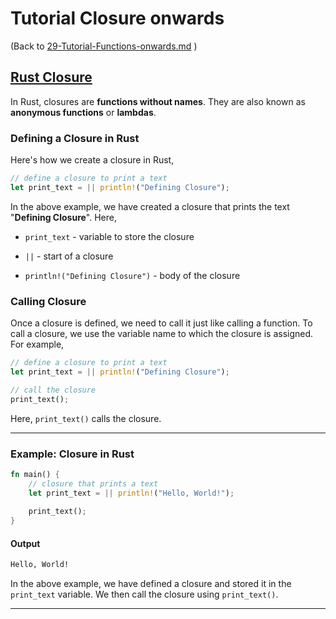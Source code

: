 # Tutorial Closure onwards

(Back to [29-Tutorial-Functions-onwards.md](/documentation/29-Tutorial-Functions-onwards.md) )

## [Rust Closure](https://www.programiz.com/rust/closure)

In Rust, closures are **functions without names**. They are also known as **anonymous functions** or **lambdas**.


### Defining a Closure in Rust

Here's how we create a closure in Rust,

```rust
// define a closure to print a text
let print_text = || println!("Defining Closure");
```

In the above example, we have created a closure that prints the text "**Defining Closure**". Here,

- `print_text` - variable to store the closure

- `||` - start of a closure

- `println!("Defining Closure")` - body of the closure

### Calling Closure

Once a closure is defined, we need to call it just like calling a function. To call a closure, we use the variable name to which the closure is assigned. For example,

```rust
// define a closure to print a text
let print_text = || println!("Defining Closure");

// call the closure
print_text();
```

Here, `print_text()` calls the closure.

____

### Example: Closure in Rust

```rust
fn main() {
    // closure that prints a text
    let print_text = || println!("Hello, World!");
    
    print_text(); 
}
```

#### Output

```bash
Hello, World!
```

In the above example, we have defined a closure and stored it in the `print_text` variable. We then call the closure using `print_text()`.

____
